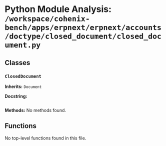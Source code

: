 # Python Module Analysis: `/workspace/cohenix-bench/apps/erpnext/erpnext/accounts/doctype/closed_document/closed_document.py`

## Classes

### `ClosedDocument`
**Inherits:** `Document`


**Docstring:**
```

```

**Methods:**
No methods found.




## Functions

No top-level functions found in this file.
